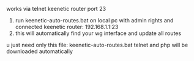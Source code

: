 works via telnet keenetic router port 23

1. run keenetic-auto-routes.bat on local pc with admin rights and connected keenetic router: 192.168.1.1:23
2. this will automatically find your wg interface and update all routes

u just need only this file: keenetic-auto-routes.bat
telnet and php will be downloaded automatically
